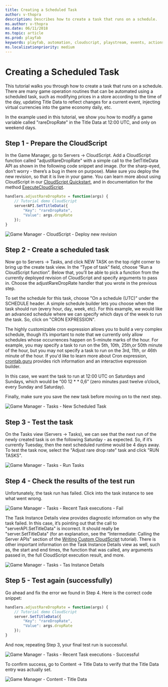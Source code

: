 ```yaml
---
title: Creating a Scheduled Task
author: v-thopra
description: Describes how to create a task that runs on a schedule.
ms.author: v-thopra
ms.date: 06/11/2018
ms.topic: article
ms.prod: playfab
keywords: playfab, automation, cloudscript, playstream, events, actions
ms.localizationpriority: medium
---
```


# Creating a Scheduled Task

This tutorial walks you through how to create a task that runs on a schedule. There are many game operation routines that can be automated using a scheduled task, such as modifying prices in a store according to the time of the day, updating Title Data to reflect changes for a current event, injecting virtual currencies into the game economy daily, etc. 

In the example used in this tutorial, we show you how to modify a game variable called "rareDropRate" in the Title Data at 12:00 UTC, and only on weekend days.

## Step 1 - Prepare the CloudScript

In the Game Manager, go to Servers -> CloudScript. Add a CloudScript function called "adjustRareDropRate" with a simple call to the SetTitleData API as shown in the following code snippet and image. (for the sharp-eyed, don’t worry - there’s a bug in there on purpose). Make sure you deploy the new revision, so that it is live in your game. You can learn more about using CloudScript in our [CloudScript Quickstart](../cloudscript/cloudscript-quickstart.md), and in documentation for the method [ExecuteCloudScript](xref:titleid.playfabapi.com.client.server-sidecloudscript.executecloudscript).

```javascript
handlers.adjustRareDropRate = function(args) {
    // Tutorial demo CloudScript
    serverAPI.SetTitleData({
        "Key": "rareDropRate",
        "Value": args.dropRate
    });
}
```

![Game Manager - CloudScript - Deploy new revision](media/tutorials/game-manager-cloudscript-deploy-new-revision.png)  

## Step 2 - Create a scheduled task

Now go to Servers -> Tasks, and click NEW TASK on the top right corner to bring up the create task view. In the “Type of task” field, choose “Run a CloudScript function”. Below that, you’ll be able to pick a function from the currently deployed revision of CloudScript and specify arguments to pass in. Choose the adjustRareDropRate handler that you wrote in the previous step.

To set the schedule for this task, choose "On a schedule (UTC)" under the SCHEDULE header. A simple schedule builder lets you choose when the task should run (every hour, day, week, etc). For this example, we would like an advanced schedule where we can specify which days of the week to run the task. So, click on "CRON EXPRESSION".

The highly customizable cron expression allows you to build a very complex schedule, though it’s important to note that we currently only allow schedules whose occurrences happen on 5-minute marks of the hour. For example, you may specify a task to run on the 5th, 10th, 25th,or 50th minute of the hour, but you may not specify a task to run on the 3rd, 11th, or 46th minute of the hour. If you'd like to learn more about Cron expression, [crontab.guru](https://crontab.guru/) provides rich information and an interactive expression builder.

In this case, we want the task to run at 12:00 UTC on Saturdays and Sundays, which would be “00 12 * * 0,6” (zero minutes past twelve o’clock, every Sunday and Saturday).

Finally, make sure you save the new task before moving on to the next step.

![Game Manager - Tasks - New Scheduled Task](media/tutorials/game-manager-tasks-new-scheduled-task.png)  

## Step 3 - Test the task

On the Tasks view (Servers -> Tasks), we can see that the next run of the newly created task is on the following Saturday - as expected. So, if it’s currently Tuesday, then the next scheduled runtime would be 4 days away. To test the task now, select the "Adjust rare drop rate" task and click "RUN TASKS".

![Game Manager - Tasks - Run Tasks](media/tutorials/game-manager-tasks-run-tasks.png)  

## Step 4 - Check the results of the test run

Unfortunately, the task run has failed. Click into the task instance to see what went wrong.

![Game Manager - Tasks - Recent Task executions - Fail](media/tutorials/game-manager-tasks-recent-task-executions-failed.png)  

The Task Instance Details view provides diagnostic information on why the task failed. In this case, it’s pointing out that the call to "serverAPI.SetTitleData" is incorrect. It should really be "server.SetTitleData" (for an explanation, see the “Intermediate: Calling the Server APIs” section of the [Writing Custom CloudScript](../cloudscript/writing-custom-cloudscript.md#intermediate-calling-the-server-apis) tutorial). There is other important information on the Task Instance Details view as well, such as, the start and end times, the function that was called, any arguments passed in, the full CloudScript execution result, and more.

![Game Manager - Tasks - Tas Instance Details](media/tutorials/game-manager-tasks-task-instance-details.png)  

## Step 5 - Test again (successfully)

Go ahead and fix the error we found in Step 4. Here is the correct code snippet:

```javascript
handlers.adjustRareDropRate = function(args) {
    // Tutorial demo CloudScript
    server.SetTitleData({
        "Key": "rareDropRate",
        "Value": args.dropRate
    });
}
```

And now, repeating Step 3, your final test run is successful.

![Game Manager - Tasks - Recent Task executions - Successful](media/tutorials/game-manager-tasks-recent-task-executions-successful.png)  

To confirm success, go to Content -> Title Data to verify that the Title Data entry was actually set.

![Game Manager - Content - Title Data](media/tutorials/game-manager-content-title-data.png)  
